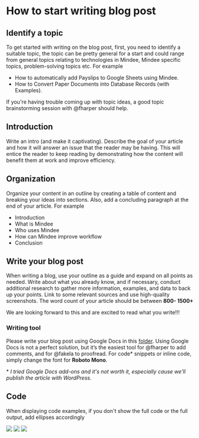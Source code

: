 # How to start writing blog post

## Identify a topic
To get started with writing on the blog post, first, you need to identify a suitable topic, the topic can be pretty general for a start and could range from general topics relating to technologies in Mindee,  Mindee specific topics, problem-solving topics etc.  For example
- How to automatically add Payslips to Google Sheets using Mindee.
- How to Convert Paper Documents into Database Records (with Examples).

If you're having trouble coming up with topic ideas, a good topic brainstorming session with @fharper should help.

## Introduction
Write an intro (and make it captivating). Describe the goal of your article and how it will answer an issue that the reader may be having. This will entice the reader to keep reading by demonstrating how the content will benefit them at work and improve efficiency.

## Organization
Organize your content in an outline by creating a table of content and breaking your ideas into sections. Also, add a concluding paragraph at the end of your article. For example
- Introduction
- What is Mindee
- Who uses Mindee
- How can Mindee improve workflow
- Conclusion

## Write your blog post
When writing a blog, use your outline as a guide and expand on all points as needed. Write about what you already know, and if necessary, conduct additional research to gather more information, examples, and data to back up your points. Link to some relevant sources and use high-quality screenshots. The word count of your article should be between **800- 1500+**

We are looking forward to this and are excited to read what you write!!!

### Writing tool

Please write your blog post using Google Docs in this [folder](https://drive.google.com/drive/u/1/folders/1syUDM_hb-mmX39nYLopTgQlvRLYpGpRh). Using Google Docs is not a perfect solution, but it’s the easiest tool for @fharper to add comments, and for @fakela to proofread. For code\* snippets or inline code, simply change the font for **Roboto Mono**.

\* *I tried Google Docs add-ons and it's not worth it, especially cause we'll publish the article with WordPress.*

## Code

When displaying code examples, if you don't show the full code or the full output, add ellipses accordingly

![](../../img/code-top.png)
![](../../img/code-bottom.png)
![](../../img/code-top-bottom.png)
